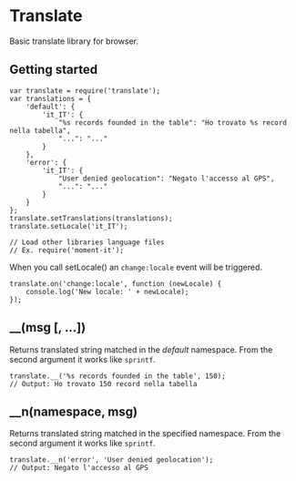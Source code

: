
# Translate

Basic translate library for browser.

## Getting started

```
var translate = require('translate');
var translations = {
	'default': {
		'it_IT': {
			"%s records founded in the table": "Ho trovato %s record nella tabella",
			"...": "..."
		}
	},
	'error': {
		'it_IT': {
			"User denied geolocation": "Negato l'accesso al GPS",
			"...": "..."
		}
	}
};
translate.setTranslations(translations);
translate.setLocale('it_IT');

// Load other libraries language files
// Ex. require('moment-it');

```

When you call setLocale() an `change:locale` event will be triggered.

```
translate.on('change:locale', function (newLocale) {
	console.log('New locale: ' + newLocale);
});
```

## __(msg [, ...])

Returns translated string matched in the *default* namespace. From the second argument it works like `sprintf`.

```
translate.__('%s records founded in the table', 150);
// Output: Ho trovato 150 record nella tabella
```

## __n(namespace, msg)

Returns translated string matched in the specified namespace. From the second argument it works like `sprintf`.

```
translate.__n('error', 'User denied geolocation');
// Output: Negato l'accesso al GPS
```
